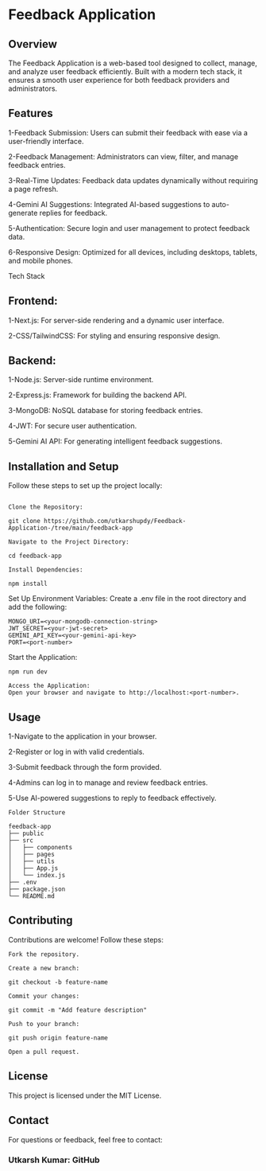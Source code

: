 # Feedback Application

## Overview

The Feedback Application is a web-based tool designed to collect, manage, and analyze user feedback efficiently. Built with a modern tech stack, it ensures a smooth user experience for both feedback providers and administrators.

## Features

1-Feedback Submission: Users can submit their feedback with ease via a user-friendly interface.

2-Feedback Management: Administrators can view, filter, and manage feedback entries.

3-Real-Time Updates: Feedback data updates dynamically without requiring a page refresh.

4-Gemini AI Suggestions: Integrated AI-based suggestions to auto-generate replies for feedback.

5-Authentication: Secure login and user management to protect feedback data.

6-Responsive Design: Optimized for all devices, including desktops, tablets, and mobile phones.

Tech Stack

## Frontend:

1-Next.js: For server-side rendering and a dynamic user interface.

2-CSS/TailwindCSS: For styling and ensuring responsive design.

## Backend:

1-Node.js: Server-side runtime environment.

2-Express.js: Framework for building the backend API.

3-MongoDB: NoSQL database for storing feedback entries.

4-JWT: For secure user authentication.

5-Gemini AI API: For generating intelligent feedback suggestions.

## Installation and Setup

Follow these steps to set up the project locally:
```

Clone the Repository:

git clone https://github.com/utkarshupdy/Feedback-Application-/tree/main/feedback-app

```
```
Navigate to the Project Directory:

cd feedback-app

```
```
Install Dependencies:

npm install

```

Set Up Environment Variables:
Create a .env file in the root directory and add the following:
```
MONGO_URI=<your-mongodb-connection-string>
JWT_SECRET=<your-jwt-secret>
GEMINI_API_KEY=<your-gemini-api-key>
PORT=<port-number>
```

Start the Application:

```
npm run dev
```
```
Access the Application:
Open your browser and navigate to http://localhost:<port-number>.
```

## Usage

1-Navigate to the application in your browser.

2-Register or log in with valid credentials.

3-Submit feedback through the form provided.

4-Admins can log in to manage and review feedback entries.

5-Use AI-powered suggestions to reply to feedback effectively.

```
Folder Structure

feedback-app
├── public
├── src
│   ├── components
│   ├── pages
│   ├── utils
│   ├── App.js
│   └── index.js
├── .env
├── package.json
└── README.md

```

## Contributing

Contributions are welcome! Follow these steps:
```
Fork the repository.

Create a new branch:

git checkout -b feature-name

Commit your changes:

git commit -m "Add feature description"

Push to your branch:

git push origin feature-name

Open a pull request.
```

## License

This project is licensed under the MIT License.

## Contact

For questions or feedback, feel free to contact:

### Utkarsh Kumar: GitHub

